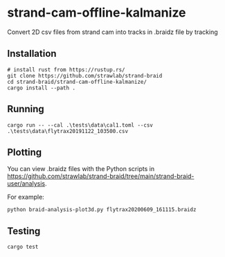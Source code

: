 # strand-cam-offline-kalmanize

Convert 2D csv files from strand cam into tracks in .braidz file by tracking

## Installation

```text
# install rust from https://rustup.rs/
git clone https://github.com/strawlab/strand-braid
cd strand-braid/strand-cam-offline-kalmanize/
cargo install --path .
```

## Running

```text
cargo run -- --cal .\tests\data\cal1.toml --csv .\tests\data\flytrax20191122_103500.csv
```

## Plotting

You can view .braidz files with the Python scripts in
https://github.com/strawlab/strand-braid/tree/main/strand-braid-user/analysis.

For example:

```text
python braid-analysis-plot3d.py flytrax20200609_161115.braidz
```

## Testing

```text
cargo test
```
